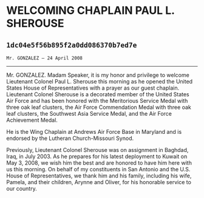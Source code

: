 # WELCOMING CHAPLAIN PAUL L. SHEROUSE
## `1dc04e5f56b895f2a0dd086370b7ed7e`
`Mr. GONZALEZ — 24 April 2008`

---


Mr. GONZALEZ. Madam Speaker, it is my honor and privilege to welcome 
Lieutenant Colonel Paul L. Sherouse this morning as he opened the 
United States House of Representatives with a prayer as our guest 
chaplain. Lieutenant Colonel Sherouse is a decorated member of the 
United States Air Force and has been honored with the Meritorious 
Service Medal with three oak leaf clusters, the Air Force Commendation 
Medal with three oak leaf clusters, the Southwest Asia Service Medal, 
and the Air Force Achievement Medal.

He is the Wing Chaplain at Andrews Air Force Base in Maryland and is 
endorsed by the Lutheran Church-Missouri Synod.

Previously, Lieutenant Colonel Sherouse was on assignment in Baghdad, 
Iraq, in July 2003. As he prepares for his latest deployment to Kuwait 
on May 3, 2008, we wish him the best and are honored to have him here 
with us this morning. On behalf of my constituents in San Antonio and 
the U.S. House of Representatives, we thank him and his family, 
including his wife, Pamela, and their children, Arynne and Oliver, for 
his honorable service to our country.
